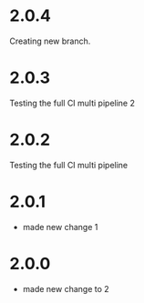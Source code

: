 # 2.0.4
Creating new branch.
# 2.0.3
Testing the full CI multi pipeline 2
# 2.0.2
Testing the full CI multi pipeline 
# 2.0.1
- made new change 1
# 2.0.0
- made new change to 2
